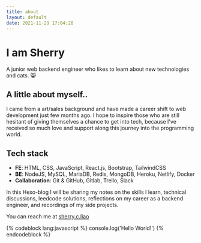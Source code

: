 ```yaml
---
title: about
layout: default
date: 2021-11-29 17:04:28
---
```


# **I am Sherry**
A junior web backend engineer who likes to learn about new technologies and cats. 😸

## **A little about myself..**
I came from a art/sales background and have made a career shift to web development just few months ago. I hope to inspire those who are still hesitant of giving themselves a chance to get into tech, because I've received so much love and support along this journey into the programming world.

## **Tech stack**
- **FE**: HTML, CSS, JavaScript, React.js, Bootstrap, TailwindCSS
- **BE**: NodeJS, MySQL, MariaDB, Redis, MongoDB, Heroku, Netlify, Docker
- **Collaboration**: Git & GitHub, Gitlab, Trello, Slack

In this Hexo-blog I will be sharing my notes on the skills I learn, technical discussions, leedcode solutions, reflections on my career as a backend engineer, and recordings of my side projects.

You can reach me at [sherry.c.liao](mailto:sherry.c.liao+hexo.gmail.com)

{% codeblock lang:javascript %}
  console.log('Hello World!')
{% endcodeblock %}

